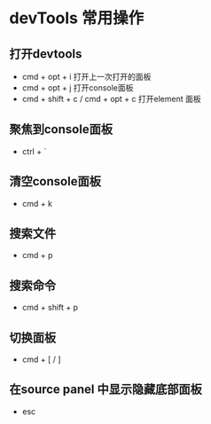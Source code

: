 # devTools 常用操作

## 打开devtools
- cmd + opt + i 打开上一次打开的面板
- cmd + opt + j 打开console面板
- cmd + shift + c / cmd + opt + c 打开element 面板

## 聚焦到console面板
- ctrl + `

## 清空console面板
- cmd + k 

## 搜索文件
- cmd + p 

## 搜索命令
- cmd + shift + p 

## 切换面板
- cmd + [ / ]

## 在source panel 中显示隐藏底部面板
- esc

